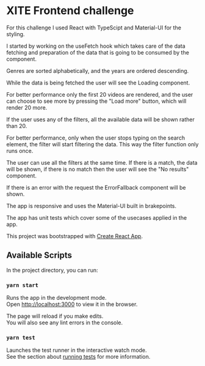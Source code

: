 # XITE Frontend challenge


For this challenge I used React with TypeScipt and Material-UI for the styling.

I started by working on the useFetch hook which takes care of the data fetching and preparation of the data that is going to be consumed by the component.

Genres are sorted alphabetically, and the years are ordered descending.

While the data is being fetched the user will see the Loading component.

For better performance only the first 20 videos are rendered, and the user can choose to see more by pressing the "Load more" button, which will render 20 more.

If the user uses any of the filters, all the available data will be shown rather than 20.

For better performance, only when the user stops typing on the search element, the filter will start filtering the data. This way the filter function only runs once.

The user can use all the filters at the same time. If there is a match, the data will be shown, if there is no match then the user will see the "No results" component.

If there is an error with the request the ErrorFallback component will be shown.

The app is responsive and uses the Material-UI built in brakepoints.

The app has unit tests which cover some of the usecases applied in the app.


This project was bootstrapped with [Create React App](https://github.com/facebook/create-react-app).

## Available Scripts

In the project directory, you can run:

### `yarn start`

Runs the app in the development mode.\
Open [http://localhost:3000](http://localhost:3000) to view it in the browser.

The page will reload if you make edits.\
You will also see any lint errors in the console.

### `yarn test`

Launches the test runner in the interactive watch mode.\
See the section about [running tests](https://facebook.github.io/create-react-app/docs/running-tests) for more information.

